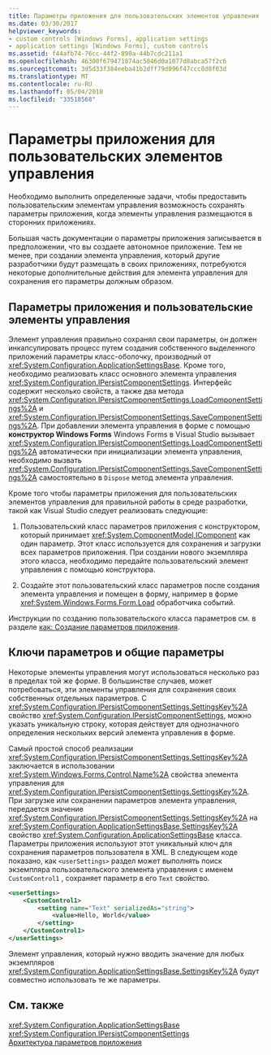```yaml
---
title: Параметры приложения для пользовательских элементов управления
ms.date: 03/30/2017
helpviewer_keywords:
- custom controls [Windows Forms], application settings
- application settings [Windows Forms], custom controls
ms.assetid: f44afb74-76cc-44f2-890a-44b7cdc211a1
ms.openlocfilehash: 46300f679471874ac5046d0a1077d8abca57f2c6
ms.sourcegitcommit: 3d5d33f384eeba41b2dff79d096f47ccc8d8f03d
ms.translationtype: MT
ms.contentlocale: ru-RU
ms.lasthandoff: 05/04/2018
ms.locfileid: "33518568"
---
```

# <a name="application-settings-for-custom-controls"></a>Параметры приложения для пользовательских элементов управления
Необходимо выполнить определенные задачи, чтобы предоставить пользовательским элементам управления возможность сохранять параметры приложения, когда элементы управления размещаются в сторонних приложениях.  
  
 Большая часть документации о параметры приложения записывается в предположении, что вы создаете автономное приложение. Тем не менее, при создании элемента управления, который другие разработчики будут размещать в своих приложениях, потребуются некоторые дополнительные действия для элемента управления для сохранения его параметры должным образом.  
  
## <a name="application-settings-and-custom-controls"></a>Параметры приложения и пользовательские элементы управления  
 Элемент управления правильно сохранял свои параметры, он должен инкапсулировать процесс путем создания собственного выделенного приложений параметры класс-оболочку, производный от <xref:System.Configuration.ApplicationSettingsBase>. Кроме того, необходимо реализовать класс основного элемента управления <xref:System.Configuration.IPersistComponentSettings>. Интерфейс содержит несколько свойств, а также два метода <xref:System.Configuration.IPersistComponentSettings.LoadComponentSettings%2A> и <xref:System.Configuration.IPersistComponentSettings.SaveComponentSettings%2A>. При добавлении элемента управления в форме с помощью **конструктор Windows Forms** Windows Forms в Visual Studio вызывает <xref:System.Configuration.IPersistComponentSettings.LoadComponentSettings%2A> автоматически при инициализации элемента управления, необходимо вызвать <xref:System.Configuration.IPersistComponentSettings.SaveComponentSettings%2A> самостоятельно в `Dispose` метод элемента управления.  
  
 Кроме того чтобы параметры приложения для пользовательских элементов управления для правильной работы в среде разработки, такой как Visual Studio следует реализовать следующие:  
  
1.  Пользовательский класс параметров приложения с конструктором, который принимает <xref:System.ComponentModel.IComponent> как один параметр. Этот класс используется для сохранения и загрузки всех параметров приложения. При создании нового экземпляра этого класса, необходимо передайте пользовательский элемент управления с помощью конструктора.  
  
2.  Создайте этот пользовательский класс параметров после создания элемента управления и помещен в форму, например в форме <xref:System.Windows.Forms.Form.Load> обработчика событий.  
  
 Инструкции по созданию пользовательского класса параметров см. в разделе [как: Создание параметров приложения](../../../../docs/framework/winforms/advanced/how-to-create-application-settings.md).  
  
## <a name="settings-keys-and-shared-settings"></a>Ключи параметров и общие параметры  
 Некоторые элементы управления могут использоваться несколько раз в пределах той же форме. В большинстве случаев, может потребоваться, эти элементы управления для сохранения своих собственных отдельных параметров. С <xref:System.Configuration.IPersistComponentSettings.SettingsKey%2A> свойство <xref:System.Configuration.IPersistComponentSettings>, можно указать уникальную строку, которая действует для однозначного определения нескольких версий элемента управления в форме.  
  
 Самый простой способ реализации <xref:System.Configuration.IPersistComponentSettings.SettingsKey%2A> заключается в использовании <xref:System.Windows.Forms.Control.Name%2A> свойства элемента управления для <xref:System.Configuration.IPersistComponentSettings.SettingsKey%2A>. При загрузке или сохранении параметров элемента управления, передается значение <xref:System.Configuration.IPersistComponentSettings.SettingsKey%2A> на <xref:System.Configuration.ApplicationSettingsBase.SettingsKey%2A> свойство <xref:System.Configuration.ApplicationSettingsBase> класса. Параметры приложения используют этот уникальный ключ для сохранения параметров пользователя в XML. В следующем коде показано, как `<userSettings>` раздел может выполнять поиск экземпляра пользовательского элемента управления с именем `CustomControl1` , сохраняет параметр в его `Text` свойство.  
  
```xml  
<userSettings>  
    <CustomControl1>  
        <setting name="Text" serializedAs="string">  
            <value>Hello, World</value>  
        </setting>  
    </CustomControl1>  
</userSettings>  
```  
  
 Элемент управления, который нужно вводить значение для любых экземпляров <xref:System.Configuration.ApplicationSettingsBase.SettingsKey%2A> будут совместно использовать те же параметры.  
  
## <a name="see-also"></a>См. также  
 <xref:System.Configuration.ApplicationSettingsBase>  
 <xref:System.Configuration.IPersistComponentSettings>  
 [Архитектура параметров приложения](../../../../docs/framework/winforms/advanced/application-settings-architecture.md)
